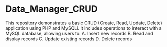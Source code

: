 # Data_Manager_CRUD
This repository demonstrates a basic CRUD (Create, Read, Update, Delete) application using PHP and MySQLi. It includes operations to interact with a MySQL database, allowing users to:  A. Insert new records B. Read and display records C. Update existing records D. Delete records

